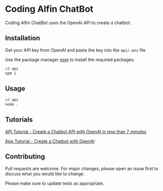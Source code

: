 # Coding Alfin ChatBot

Coding Alfin ChatBot uses the OpenAI API to create a chatbot.

## Installation

Get your API key from OpenAI and paste the key into the ```api/.env``` file

Use the package manager [npm](https://nodejs.org/) to install the required packages.

```bash
cd api
npm i
```

## Usage

```bash
cd api
node .
```

## Tutorials

[API Tutorial - Create a Chatbot API with OpenAI in less than 7 minutes](https://youtu.be/Q6PEC4nzldU)

[App Tutorial - Create a Chatbot with OpenAI](https://youtu.be/Q_NyjJLvMAU)

## Contributing

Pull requests are welcome. For major changes, please open an issue first
to discuss what you would like to change.

Please make sure to update tests as appropriate.